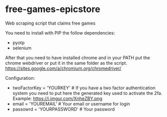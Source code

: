 # free-games-epicstore
Web scraping script that claims free games

You need to install with PIP the follow dependencies:
- pyotp
- selenium

After that you need to have installed chrome and in your PATH put the chrome webdriver or put it in the same folder as the script.
https://sites.google.com/a/chromium.org/chromedriver/

Configuration:
- twoFactorKey = 'YOURKEY' # If you have a two factor authentication system you need to put here the generated key used to activate the 2fa. Example: https://i.imgur.com/XnheZBY.png
- email = 'YOUREMAIL' # Your email or username for login
- passowrd = 'YOURPASSWORD' # Your password
